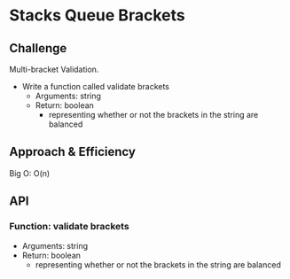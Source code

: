 # Stacks Queue Brackets



## Challenge

Multi-bracket Validation.
- Write a function called validate brackets
  - Arguments: string
  - Return: boolean
    - representing whether or not the brackets in the string are balanced



## Approach & Efficiency


Big O: O(n)


## API

### Function: validate brackets

- Arguments: string
- Return: boolean
  - representing whether or not the brackets in the string are balanced